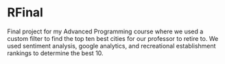 # RFinal
Final project for my Advanced Programming course where we used a custom filter to find the top ten best cities for our professor to retire to.
We used sentiment analysis, google analytics, and recreational establishment rankings to determine the best 10.
